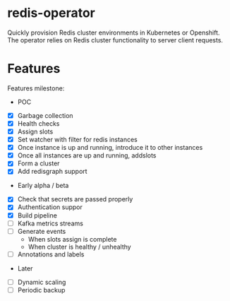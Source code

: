 # redis-operator

Quickly provision Redis cluster environments in Kubernetes or Openshift.
The operator relies on Redis cluster functionality to server client requests.

# Features

Features milestone:
* POC
 * [x] Garbage collection
 * [x] Health checks
  * [X] Assign slots
  * [X] Set watcher with filter for redis instances
  * [X] Once instance is up and running, introduce it to other instances
  * [X] Once all instances are up and running, addslots
  * [X] Form a cluster
  * [X] Add redisgraph support
* Early alpha / beta
 * [x] Check that secrets are passed properly
 * [x] Authentication suppor
 * [x] Build pipeline
 * [ ] Kafka metrics streams
 * [ ] Generate events
   - When slots assign is complete
   - When cluster is healthy / unhealthy
 * [ ] Annotations and labels 
* Later
 * [ ] Dynamic scaling
 * [ ] Periodic backup
